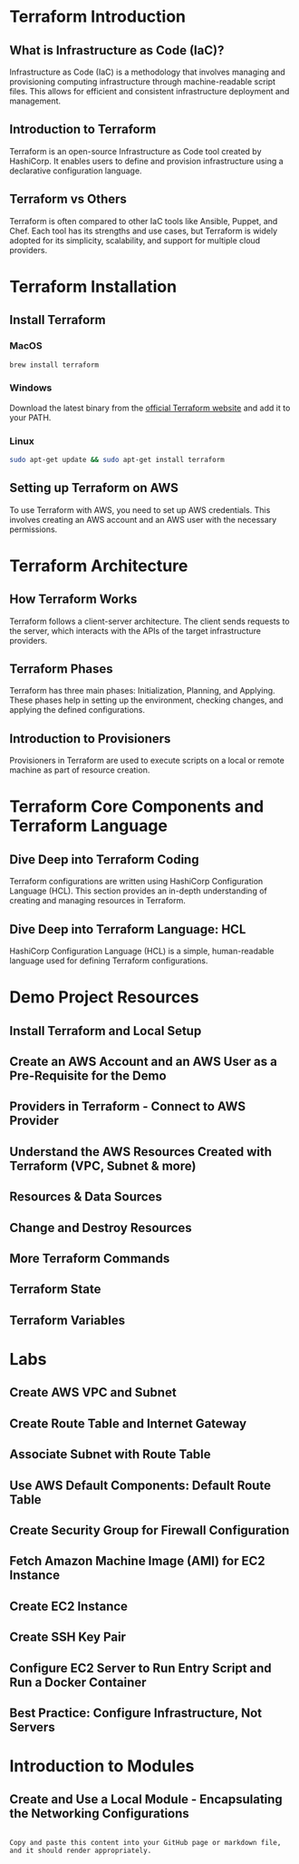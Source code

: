 
# Terraform Introduction

## What is Infrastructure as Code (IaC)?

Infrastructure as Code (IaC) is a methodology that involves managing and provisioning computing infrastructure through machine-readable script files. This allows for efficient and consistent infrastructure deployment and management.

## Introduction to Terraform

Terraform is an open-source Infrastructure as Code tool created by HashiCorp. It enables users to define and provision infrastructure using a declarative configuration language.

## Terraform vs Others

Terraform is often compared to other IaC tools like Ansible, Puppet, and Chef. Each tool has its strengths and use cases, but Terraform is widely adopted for its simplicity, scalability, and support for multiple cloud providers.

# Terraform Installation

## Install Terraform

### MacOS

```bash
brew install terraform
```

### Windows

Download the latest binary from the [official Terraform website](https://www.terraform.io/downloads.html) and add it to your PATH.

### Linux

```bash
sudo apt-get update && sudo apt-get install terraform
```

## Setting up Terraform on AWS

To use Terraform with AWS, you need to set up AWS credentials. This involves creating an AWS account and an AWS user with the necessary permissions.

# Terraform Architecture

## How Terraform Works

Terraform follows a client-server architecture. The client sends requests to the server, which interacts with the APIs of the target infrastructure providers.

## Terraform Phases

Terraform has three main phases: Initialization, Planning, and Applying. These phases help in setting up the environment, checking changes, and applying the defined configurations.

## Introduction to Provisioners

Provisioners in Terraform are used to execute scripts on a local or remote machine as part of resource creation.

# Terraform Core Components and Terraform Language

## Dive Deep into Terraform Coding

Terraform configurations are written using HashiCorp Configuration Language (HCL). This section provides an in-depth understanding of creating and managing resources in Terraform.

## Dive Deep into Terraform Language: HCL

HashiCorp Configuration Language (HCL) is a simple, human-readable language used for defining Terraform configurations.

# Demo Project Resources

## Install Terraform and Local Setup

## Create an AWS Account and an AWS User as a Pre-Requisite for the Demo

## Providers in Terraform - Connect to AWS Provider

## Understand the AWS Resources Created with Terraform (VPC, Subnet & more)

## Resources & Data Sources

## Change and Destroy Resources

## More Terraform Commands

## Terraform State

## Terraform Variables

# Labs

## Create AWS VPC and Subnet

## Create Route Table and Internet Gateway

## Associate Subnet with Route Table

## Use AWS Default Components: Default Route Table

## Create Security Group for Firewall Configuration

## Fetch Amazon Machine Image (AMI) for EC2 Instance

## Create EC2 Instance

## Create SSH Key Pair

## Configure EC2 Server to Run Entry Script and Run a Docker Container

## Best Practice: Configure Infrastructure, Not Servers

# Introduction to Modules

## Create and Use a Local Module - Encapsulating the Networking Configurations
```

Copy and paste this content into your GitHub page or markdown file, and it should render appropriately.
